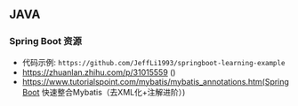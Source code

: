 ## JAVA

### Spring Boot 资源

- 代码示例: `https://github.com/JeffLi1993/springboot-learning-example`
- https://zhuanlan.zhihu.com/p/31015559 ()
- https://www.tutorialspoint.com/mybatis/mybatis_annotations.htm(SpringBoot 快速整合Mybatis（去XML化+注解进阶）)
